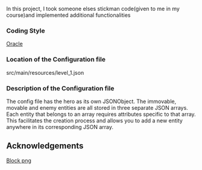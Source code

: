 In this project, I took someone elses stickman code(given to me in my course)and implemented additional functionalities

### Coding Style
<a href="https://oracle.com/technetwork/java/codeconventions-150003.pdf">Oracle</a>

### Location of the Configuration file
src/main/resources/level_1.json

### Description of the Configuration file
The config file has the hero as its own JSONObject.
The immovable, movable and enemy entities are all stored in
three separate JSON arrays. Each entity that belongs to an
array requires attributes specific to that array. This facilitates
the creation process and allows you to add a new entity anywhere in
its corresponding JSON array.

## Acknowledgements
<a href="https://opengameart.org/content/top-down-2d-metal-box">Block png</a><br>
